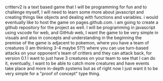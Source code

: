  critterv2 is a text based game that I will be programming for fun and to challenge myself, I will need to learn some more about javascript and creating things like objects and dealing with functions and variables. i would eventually like to host the game on pages.github.com. i am going to create a github repository for the project as well.
  I will be programming in javascript using vscode for web, and GitHub web, I want the game to be very simple in visuals and also in concepts and understanding in the beginning
    the premise of the game is adjacent to pokemon, where you have a team of creatures (I am thinking 3-4 maybe 5??) where you can use turn-based attacks on your opponent's team of critters and they can attack back, 
    for version 0.1 I want to just have 3 creatures on your team to see that I can do it, eventually, I want to be able to catch more creatures and have events take place and more in-depth systems but as of right now I just want it to be very simple for a "proof of concept" type thing. 
